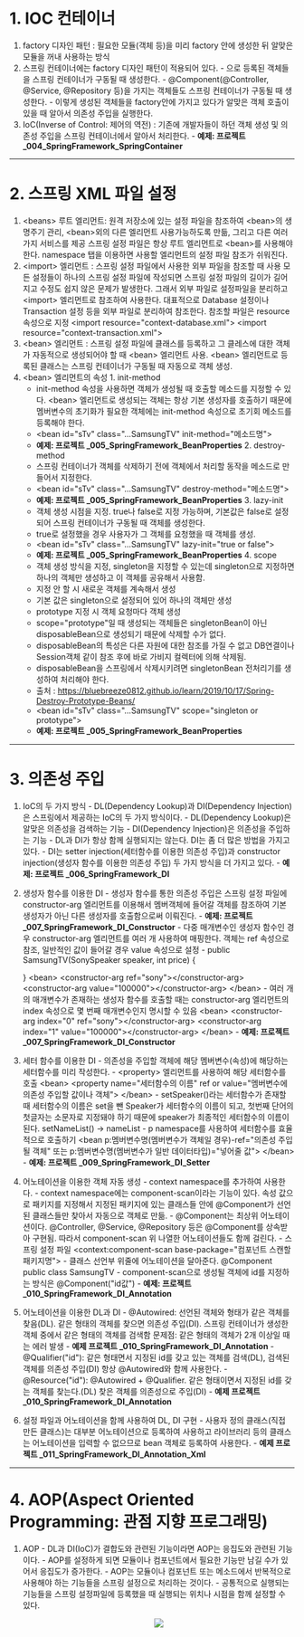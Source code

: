 # 1. IOC 컨테이너

  1. factory 디자인 패턴 : 필요한 모듈(객체 등)을 미리 factory 안에 생성한 뒤 알맞은 모듈을 꺼내 사용하는 방식
  2. 스프링 컨테이너에는 factory 디자인 패턴이 적용되어 있다.
    - <bean>으로 등록된 객체들을 스프링 컨테이너가 구동될 때 생성한다.
    - @Component(@Controller, @Service, @Repository 등)을 가지는 객체들도 스프링 컨테이너가 구동될 때 생성한다.
    - 이렇게 생성된 객체들을 factory안에 가지고 있다가 알맞은 객체 호출이 있을 때 알아서 의존성 주입을 실행한다.
  3. IoC(Inverse of Control: 제어의 역전) : 기존에 개발자들이 하던 객체 생성 및 의존성 주입을 스프링 컨테이너에서 알아서 처리한다.
    - <b>예제: 프로젝트 _004_SpringFramework_SpringContainer</b>

---

# 2. 스프링 XML 파일 설정

  1. \<beans\> 루트 엘리먼트: 원격 저장소에 있는 설정 파일을 참조하여 \<bean\>의 생명주기 관리, 
                             \<bean\>외의 다른 엘리먼트 사용가능하도록 만듦, 그리고 다른 여러가지 서비스를 제공
                             스프링 설정 파일은 항상 루트 엘리먼트로 \<bean\>를 사용해야 한다.
                             namespace 탭을 이용하면 사용할 엘리먼트의 설정 파일 참조가 쉬워진다.
  2. \<import\> 엘리먼트 : 스프링 설정 파일에서 사용한 외부 파일을 참조할 때 사용
                          모든 설정들이 하나의 스프링 설정 파일에 작성되면 스프링 설정 파일의 길이가 길어지고 수정도 쉽지 않은 문제가 발생한다.
                          그래서 외부 파일로 설정파일을 분리하고 \<import\> 엘리먼트로 참조하여 사용한다.
                          대표적으로 Database 설정이나 Transaction 설정 등을 외부 파일로 분리하여 참조한다.
                          참조할 파일은 resource 속성으로 지정
                          \<import resource="context-database.xml"\>
                          \<import resource="context-transaction.xml"\>
  3. \<bean\> 엘리먼트 :  스프링 설정 파일에 클래스를 등록하고 그 클레스에 대한 객체가 자동적으로 생성되어야 할 때 \<bean\> 엘리먼트 사용.
                         \<bean\> 엘리먼트로 등록된 클래스는 스프링 컨테이너가 구동될 때 자동으로 객체 생성.
  4. \<bean\> 엘리먼트의 속성
    1. init-method
      - init-method 속성을 사용하면 객체가 생성될 때 호출할 메소드를 지정할 수 있다. 
        \<bean\> 엘리먼트로 생성되는 객체는 항상 기본 생성자를 호출하기 때문에 멤버변수의 초기화가 필요한 객체에는 init-method 속성으로 초기회 메소드를 등록해야 한다.
      - \<bean id="sTv" class="...SamsungTV" init-method="메소드명"\>
      - <b>예제: 프로젝트 _005_SpringFramework_BeanProperties</b>
    2. destroy-method
      - 스프링 컨테이너가 객체를 삭제하기 전에 객체에서 처리할 동작을 메소드로 만들어서 지정한다.
      - \<bean id="sTv" class="...SamsungTV" destroy-method="메소드명"\>
      - <b>예제: 프로젝트 _005_SpringFramework_BeanProperties</b>
    3. lazy-init
      - 객체 생성 시점을 지정. true나 false로 지정 가능하며, 기본값은 false로 설정되어 스프링 컨테이너가 구동될 때 객체를 생성한다.
      - true로 설정했을 경우 사용자가 그 객체를 요청했을 때 객체를 생성.
      - \<bean id="sTv" class="...SamsungTV" lazy-init="true or false"\>
      - <b>예제: 프로젝트 _005_SpringFramework_BeanProperties</b>
    4. scope
      - 객체 생성 방식을 지정, singleton을 지정할 수 있는데 singleton으로 지정하면 하나의 객체만 생성하고 이 객체를 공유해서 사용함.
      - 지정 안 할 시 새로운 객체를 계속해서 생성
      - 기본 값은 singleton으로 설정되어 있어 하나의 객체만 생성
      - prototype 지정 시 객체 요청마다 객체 생성
      - scope="prototype"일 때 생성되는 객체들은 singletonBean이 아닌 disposableBean으로 생성되기 때문에 삭제할 수가 없다.
      - disposableBean의 특성은 다른 자원에 대한 참조를 가질 수 없고 DB연결이나 Session객체 같이 참조 후에 바로 가비지 컬렉터에 의해 삭제됨.
      - disposableBean을 스프링에서 삭제시키려면 singletonBean 전처리기를 생성하여 처리해야 한다.
      - 출처 : https://bluebreeze0812.github.io/learn/2019/10/17/Spring-Destroy-Prototype-Beans/
      - \<bean id="sTv" class="...SamsungTV" scope="singleton or prototype"\>
      - <b>예제: 프로젝트 _005_SpringFramework_BeanProperties</b>

---

# 3. 의존성 주입

  1. IoC의 두 가지 방식
    - DL(Dependency Lookup)과 DI(Dependency Injection)은 스프링에서 제공하는 IoC의 두 가지 방식이다.
    - DL(Dependency Lookup)은 알맞은 의존성을 검색하는 기능
    - DI(Dependency Injection)은 의존성을 주입하는 기능
    - DL과 DI가 항상 함께 실행되지는 않는다. DI는 좀 더 많은 방법을 가지고 있다.
    - DI는 setter injection(세터함수를 이용한 의존성 주입)과 constructor injection(생성자 함수를 이용한 의존성 주입) 두 가지 방식을 더 가지고 있다.
    - <b>예제: 프로젝트 _006_SpringFramework_DI</b>
  2. 생성자 함수를 이용한 DI
    - 생성자 함수를 통한 의존성 주입은 스프링 설정 파일에 constructor-arg 엘리먼트를 이용해서 멤버객체에 들어갈 객체를 참조하여 기본 생성자가 아닌 다른 생성자를 호출함으로써 이뤄진다.
    - <b>예제: 프로젝트 _007_SpringFramework_DI_Constructor</b>
    - 다중 매개변수인 생성자 함수인 경우 constructor-arg 엘리먼트를 여러 개 사용하여 매핑한다. 객체는 ref 속성으로 참조, 일반적인 값이 들어갈 경우 value 속성으로 설정
    - public SamsungTV(SonySpeaker speaker, int price) {

      }
      \<bean\>
          \<constructor-arg ref="sony"\>\</constructor-arg\>
          \<constructor-arg value="100000"\>\</constructor-arg\>
      \</bean\>
    - 여러 개의 매개변수가 존재하는 생성자 함수를 호출할 때는 constructor-arg 엘리먼트의 index 속성으로 몇 번째 매개변수인지 명시할 수 있음
      \<bean\>
          \<constructor-arg index="0" ref="sony"\>\</constructor-arg\>
          \<constructor-arg index="1" value="100000"\>\</constructor-arg\>
      \</bean\>
    - <b>예제: 프로젝트 _007_SpringFramework_DI_Constructor</b>
  3. 세터 함수를 이용한 DI
    - 의존성을 주입할 객체에 해당 멤버변수(속성)에 해당하는 세터함수를 미리 작성한다.
    - \<property\> 엘리먼트를 사용하여 해당 세터함수를 호출
      \<bean\>
        \<property name="세터함수의 이름" ref or value="멤버변수에 의존성 주입할 값이나 객체"\>
      \</bean\>
    - setSpeaker()라는 세터함수가 존재할 때 세터함수의 이름은 set을 뺀 Speaker가 세터함수의 이름이 되고,
      첫번째 단어의 첫글자는 소문자로 지정돼야 하기 때문에 speaker가 최종적인 세터함수의 이름이 된다.
      setNameList() -> nameList
    - p namespace를 사용하여 세터함수를 효율적으로 호출하기
      \<bean p:멤버변수명(멤버변수가 객체일 경우)-ref="의존성 주입될 객체" 또는 p:멤버변수명(멤버변수가 일반 데이터타입)="넣어줄 값"\>
      \</bean\>
    - <b>예제: 프로젝트 _009_SpringFramework_DI_Setter</b>
  4. 어노테이션을 이용한 객체 자동 생성
    - context namespace를 추가하여 사용한다.
    - context namespace에는 component-scan이라는 기능이 있다. 속성 값으로 패키지를 지정해서 지정된 패키지에 있는 클래스들 안에 @Component가 선언된 클래스들만 찾아서 자동으로 객체로 만듦.
    - @Component는 최상위 어노테이션이다. @Controller, @Service, @Repository 등은 @Component를 상속받아 구현됨.
      따라서 component-scan 위 나열한 어노테이션들도 함께 걸린다.
    - 스프링 설정 파일 
      \<context:component-scan base-package="컴포넌트 스캔할 패키지명"\>
    - 클래스 선언부 위줄에 어노테이션을 달아준다.
      @Component
      public class SamsungTV
    - component-scan으로 생성될 객체에 id를 지정하는 방식은 @Component("id값")
    - <b>예제: 프로젝트 _010_SpringFramework_DI_Annotation</b>
  5. 어노테이션을 이용한 DL과 DI
    - @Autowired: 선언된 객체와 형태가 같은 객체를 찾음(DL). 같은 형태의 객체를 찾으면 의존성 주입(DI).
                  스프링 컨테이너가 생성한 객체 중에서 같은 형태의 객체를 검색함
                  문제점: 같은 형태의 객체가 2개 이상일 때는 에러 발생
    - <b>예제 프로젝트 _010_SpringFramework_DI_Annotation</b>
    - @Qualifier("id"): 같은 형태면서 지정된 id를 갖고 있는 객체를 검색(DL), 검색된 객체를 의존성 주입(DI)
                        항상 @Autowired와 함께 사용한다.
    - @Resource("id"): @Autowired + @Qualifier. 같은 형태이면서 지정된 id를 갖는 객체를 찾는다.(DL)
                       찾은 객체를 의존성으로 주입(DI)
    - <b>예제 프로젝트 _010_SpringFramework_DI_Annotation</b>
  6. 설정 파일과 어노테이션을 함께 사용하여 DL, DI 구현
    - 사용자 정의 클래스(직접 만든 클래스)는 대부분 어노테이션으로 등록하여 사용하고
      라이브러리 등의 클래스는 어노테이션을 입력할 수 없으므로 bean 객체로 등록하여 사용한다.
    - <b>예제 프로젝트 _011_SpringFramework_DI_Annotation_Xml</b>

---

# 4. AOP(Aspect Oriented Programming: 관점 지향 프로그래밍)

  1. AOP
    - DL과 DI(IoC)가 결합도와 관련된 기능이라면 AOP는 응집도와 관련된 기능이다.
    - AOP를 설정하게 되면 모듈이나 컴포넌트에서 필요한 기능만 남길 수가 있어서 응집도가 증가한다.
    - AOP는 모듈이나 컴포넌트 또는 메소드에서 반복적으로 사용해야 하는 기능들을 스프링 설정으로 처리하는 것이다.
    - 공통적으로 실행되는 기능들을 스프링 설정파일에 등록했을 때 실행되는 위치나 시점을 함께 설정할 수 있다.
    <p style="text-align: center;"><img src="images/AOP.PNG"></p>

